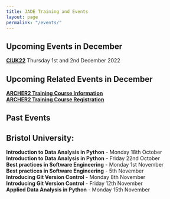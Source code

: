 ```yaml
---
title: JADE Training and Events
layout: page
permalink: "/events/"
---
```


## Upcoming Events in December 

**[CIUK22](https://www.scd.stfc.ac.uk/Pages/CIUK2022.aspx)** Thursday 1st and 2nd December 2022 
<br>

## Upcoming Related Events in December 

**[ARCHER2 Training Course Information](https://www.archer2.ac.uk/training/courses/221213-modern-fortran/)**
<br>
**[ARCHER2 Training Course Registration](https://www.archer2.ac.uk/training/#upcoming-training)** 
<br>
## Past Events 
## Bristol University:
**Introduction to Data Analysis in Python** - Monday 18th October
<br>
**Introduction to Data Analysis in Python** - Friday 22nd October 
<br>
**Best practices in Software Engineering** - Monday 1st November 
<br>
**Best practices in Software Engineering** - 5th November 
<br>
**Introducing Git Version Control** - Monday 8th November 
<br>
**Introducing Git Version Control** - Friday 12th November 
<br>
**Applied Data Analysis in Python** - Monday 15th November 
<br>
